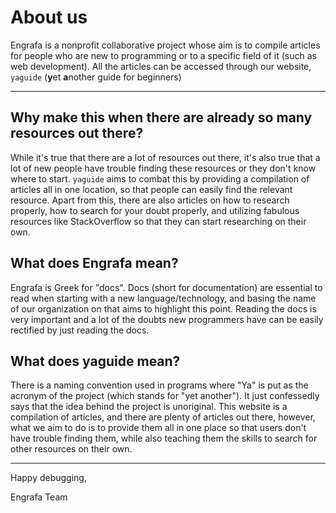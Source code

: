 # About us

Engrafa is a nonprofit collaborative project whose aim is to compile articles for people who are new to programming or to a specific field of it (such as web development). All the articles can be accessed through our website, `yaguide` (**y**et **a**nother guide for beginners)

---

## Why make this when there are already so many resources out there?

While it's true that there are a lot of resources out there, it's also true that a lot of new people have trouble finding these resources or they don't know where to start. `yaguide` aims to combat this by providing a compilation of articles all in one location, so that people can easily find the relevant resource. Apart from this, there are also articles on how to research properly, how to search for your doubt properly, and utilizing fabulous resources like StackOverflow so that they can start researching on their own. 


## What does Engrafa mean?

Engrafa is Greek for "docs". Docs (short for documentation) are essential to read when starting with a new language/technology, and basing the name of our organization on that aims to highlight this point. Reading the docs is very important and a lot of the doubts new programmers have can be easily rectified by just reading the docs.

## What does yaguide mean?

There is a naming convention used in programs where "Ya" is put as the acronym of the project (which stands for "yet another"). It just confessedly says that the idea behind the project is unoriginal. This website is a compilation of articles, and there are plenty of articles out there, however, what we aim to do is to provide them all in one place so that users don't have trouble finding them, while also teaching them the skills to search for other resources on their own.

---

Happy debugging,

Engrafa Team

